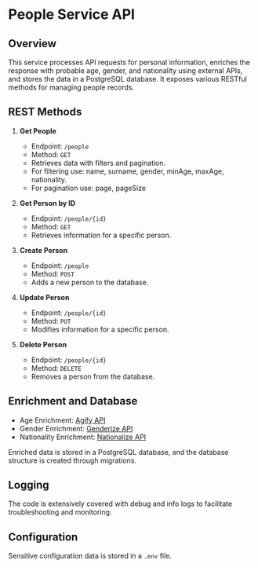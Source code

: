 # People Service API

## Overview

This service processes API requests for personal information, enriches the response with probable age, gender, and nationality using external APIs, and stores the data in a PostgreSQL database. It exposes various RESTful methods for managing people records.

## REST Methods

1. **Get People**
   - Endpoint: `/people`
   - Method: `GET`
   - Retrieves data with filters and pagination.
   - For filtering use: name, surname, gender, minAge, maxAge, nationality.
   - For pagination use: page, pageSize
2. **Get Person by ID**
   - Endpoint: `/people/{id}`
   - Method: `GET`
   - Retrieves information for a specific person.

3. **Create Person**
   - Endpoint: `/people`
   - Method: `POST`
   - Adds a new person to the database.

4. **Update Person**
   - Endpoint: `/people/{id}`
   - Method: `PUT`
   - Modifies information for a specific person.

5. **Delete Person**
   - Endpoint: `/people/{id}`
   - Method: `DELETE`
   - Removes a person from the database.

## Enrichment and Database

- Age Enrichment: [Agify API](https://api.agify.io/?name=Dmitriy)
- Gender Enrichment: [Genderize API](https://api.genderize.io/?name=Dmitriy)
- Nationality Enrichment: [Nationalize API](https://api.nationalize.io/?name=Dmitriy)

Enriched data is stored in a PostgreSQL database, and the database structure is created through migrations.

## Logging

The code is extensively covered with debug and info logs to facilitate troubleshooting and monitoring.

## Configuration

Sensitive configuration data is stored in a `.env` file.


